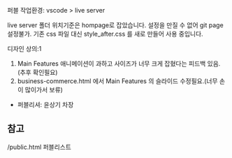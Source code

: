 퍼블 작업환경: vscode > live server

live server 폴더 위치기준은 hompage로 잡았습니다.
설정을 만질 수 없어 git page 설정불가.
기존 css 파일 대신 style_after.css 를 새로 만들어 사용 중입니다.

디자인 상의:1
  1. Main Features 애니메이션이 과하고 사이즈가 너무 크게 잡혔다는 피드백 있음. (추후 확인필요)
  2. business-commerce.html 에서 Main Features 의 슬라이드 수정필요.(너무 손이 많이가서 보류)
-  퍼블리셔:  윤상기 차장


##  참고 
/public.html 퍼블리스트

